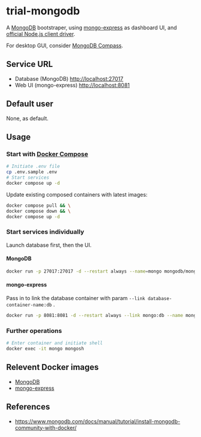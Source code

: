 # trial-mongodb

A [MongoDB](https://www.mongodb.com/docs/) bootstraper, using [mongo-express](https://github.com/mongo-express/mongo-express) as dashboard UI, and [official Node.js client driver](https://www.mongodb.com/docs/drivers/node/current/quick-start/).

For desktop GUI, consider [MongoDB Compass](https://www.mongodb.com/products/compass).

## Service URL

- Database (MongoDB) [http://localhost:27017](http://localhost:27017)
- Web UI (mongo-express) [http://localhost:8081](http://localhost:8081)

## Default user

None, as default.

## Usage

### Start with [Docker Compose](https://docs.docker.com/compose/)

```bash
# Initiate .env file
cp .env.sample .env
# Start services
docker compose up -d
```

Update existing composed containers with latest images:

```bash
docker compose pull && \
docker compose down && \
docker compose up -d
```

### Start services individually

Launch database first, then the UI.

#### MongoDB

```bash
docker run -p 27017:27017 -d --restart always --name=mongo mongodb/mongodb-community-server:latest
```

#### mongo-express

Pass in to link the database container with param `--link database-container-name:db` .

```bash
docker run -p 8081:8081 -d --restart always --link mongo:db --name mongo-express mongo-express:latest
```

### Further operations

```bash
# Enter container and initiate shell
docker exec -it mongo mongosh
```

## Relevent Docker images

- [MongoDB](https://hub.docker.com/r/mongodb/mongodb-community-server)
- [mongo-express](https://hub.docker.com/_/mongo-express/)

## References

- https://www.mongodb.com/docs/manual/tutorial/install-mongodb-community-with-docker/
